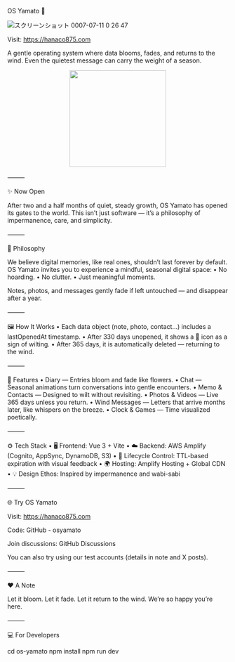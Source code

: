 OS Yamato 🌸

![スクリーンショット 0007-07-11 0 26 47](https://github.com/user-attachments/assets/2e783452-9976-4b17-ae03-08480f163f42)


Visit: https://hanaco875.com

A gentle operating system where data blooms, fades, and returns to the wind.
Even the quietest message can carry the weight of a season.

<p align="center">
  <img src="https://github.com/user-attachments/assets/f2c89d5f-f3c7-4f5a-818a-e8c3a40f4d9d" width="220" />
</p>



⸻

✨ Now Open

After two and a half months of quiet, steady growth, OS Yamato has opened its gates to the world.
This isn’t just software — it’s a philosophy of impermanence, care, and simplicity.

⸻

🌿 Philosophy

We believe digital memories, like real ones, shouldn’t last forever by default.
OS Yamato invites you to experience a mindful, seasonal digital space:
	•	No hoarding.
	•	No clutter.
	•	Just meaningful moments.

Notes, photos, and messages gently fade if left untouched — and disappear after a year.

⸻

🖼️ How It Works
	•	Each data object (note, photo, contact…) includes a lastOpenedAt timestamp.
	•	After 330 days unopened, it shows a 🥀 icon as a sign of wilting.
	•	After 365 days, it is automatically deleted — returning to the wind.

⸻

🌸 Features
	•	Diary — Entries bloom and fade like flowers.
	•	Chat — Seasonal animations turn conversations into gentle encounters.
	•	Memo & Contacts — Designed to wilt without revisiting.
	•	Photos & Videos — Live 365 days unless you return.
	•	Wind Messages — Letters that arrive months later, like whispers on the breeze.
	•	Clock & Games — Time visualized poetically.

⸻

⚙️ Tech Stack
	•	🖥️ Frontend: Vue 3 + Vite
	•	☁️ Backend: AWS Amplify (Cognito, AppSync, DynamoDB, S3)
	•	🧠 Lifecycle Control: TTL-based expiration with visual feedback
	•	🌍 Hosting: Amplify Hosting + Global CDN
	•	💡 Design Ethos: Inspired by impermanence and wabi-sabi

⸻

🌐 Try OS Yamato

Visit: https://hanaco875.com

Code: GitHub - osyamato

Join discussions: GitHub Discussions

You can also try using our test accounts (details in note and X posts).


⸻

❤️ A Note

Let it bloom. Let it fade.
Let it return to the wind.
We’re so happy you’re here.

⸻

💻 For Developers

cd os-yamato
npm install
npm run dev
